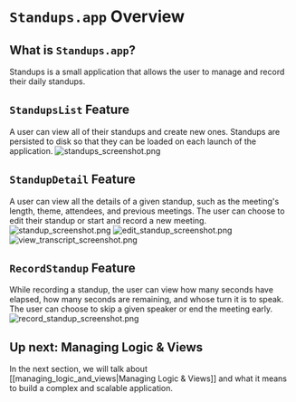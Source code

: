 # `Standups.app` Overview
## What is `Standups.app`?
Standups is a small application that allows the user to manage and record their daily standups.

## `StandupsList` Feature
A user can view all of their standups and create new ones. Standups are persisted to disk so that they can be loaded on each launch of the application.
![standups_screenshot.png](Resources/standups_screenshot.png)

## `StandupDetail` Feature
A user can view all the details of a given standup, such as the meeting's length, theme, attendees, and previous meetings. The user can choose to edit their standup or start and record a new meeting.
![standup_screenshot.png](Resources/standup_screenshot.png)
![edit_standup_screenshot.png](Resources/edit_standup_screenshot.png)
![view_transcript_screenshot.png](Resources/view_transcript_screenshot.png)

## `RecordStandup` Feature
While recording a standup, the user can view how many seconds have elapsed, how many seconds are remaining, and whose turn it is to speak. The user can choose to skip a given speaker or end the meeting early.
![record_standup_screenshot.png](Resources/record_standup_screenshot.png)

## Up next: Managing Logic & Views
In the next section, we will talk about [[managing_logic_and_views|Managing Logic & Views]] and what it means to build a complex and scalable application. 